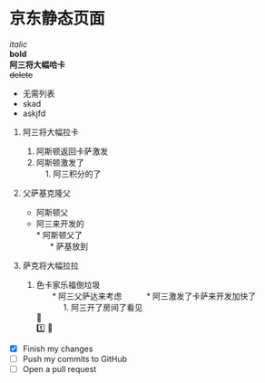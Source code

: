 # 京东静态页面

*italic*  
**bold**  
**阿三将大幅哈卡**  
~~delete~~

* 无需列表
* skad
* askjfd

1. 阿三将大幅拉卡  
    1. 阿斯顿返回卡萨激发  
    1. 阿斯顿激发了  
        1. 阿三积分的了  
 
1. 父萨基克隆父  
    * 阿斯顿父  
    * 阿三来开发的  
          * 阿斯顿父了  
          * 萨基放到  

1. 萨克将大幅拉拉  
    1. 色卡家乐福倒垃圾  
        * 阿三父萨达来考虑  
             * 阿三激发了卡萨来开发加快了  
                 1. 阿三开了房间了看见  
:book:  
:one: :gift_heart:
- [x] Finish my changes
- [ ] Push my commits to GitHub
- [ ] Open a pull request
